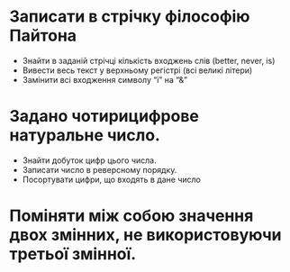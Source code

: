 # Записати в стрічку філософію Пайтона 
 - Знайти в заданій стрічці кількість входжень слів (better, never, is)
 - Вивести весь текст у верхньому регістрі (всі великі літери)
 - Замінити всі входження символу “і” на “&”
# Задано чотирицифрове натуральне число. 
 - Знайти добуток цифр цього числа.
 - Записати число в реверсному порядку.
 - Посортувати цифри, що входять в дане число
# Поміняти між собою значення двох змінних, не використовуючи третьої змінної.
